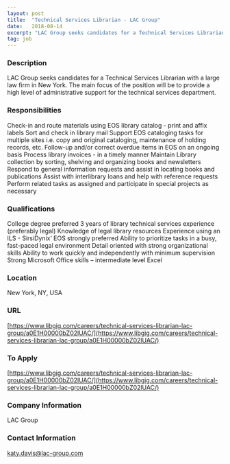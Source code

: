 ```yaml
---
layout: post
title:  "Technical Services Librarian - LAC Group"
date:   2018-08-14
excerpt: "LAC Group seeks candidates for a Technical Services Librarian with a large law firm in New York. The main focus of the position will be to provide a high level of administrative support for the technical services department."
tag: job
---
```


### Description   

LAC Group seeks candidates for a Technical Services Librarian with a large law firm in New York. The main focus of the position will be to provide a high level of administrative support for the technical services department.


### Responsibilities   

Check-in and route materials using EOS library catalog - print and affix labels
Sort and check in library mail 
Support EOS cataloging tasks for multiple sites i.e. copy and original cataloging, maintenance of holding records, etc. 
Follow-up and/or correct overdue items in EOS on an ongoing basis
Process library invoices - in a timely manner
Maintain Library collection by sorting, shelving and organizing books and newsletters
Respond to general information requests and assist in locating books and publications
Assist with interlibrary loans and help with reference requests
Perform related tasks as assigned and participate in special projects as necessary


### Qualifications   

College degree preferred
3 years of library technical services experience (preferably legal)
Knowledge of legal library resources
Experience using an ILS - SirsiDynix’ EOS strongly preferred
Ability to prioritize tasks in a busy, fast-paced legal environment
Detail oriented with strong organizational skills 
Ability to work quickly and independently with minimum supervision
Strong Microsoft Office skills – intermediate level Excel




### Location   

New York, NY, USA


### URL   

[https://www.libgig.com/careers/technical-services-librarian-lac-group/a0E1H00000bZ02lUAC/](https://www.libgig.com/careers/technical-services-librarian-lac-group/a0E1H00000bZ02lUAC/)

### To Apply   

[https://www.libgig.com/careers/technical-services-librarian-lac-group/a0E1H00000bZ02lUAC/](https://www.libgig.com/careers/technical-services-librarian-lac-group/a0E1H00000bZ02lUAC/)


### Company Information   

LAC Group


### Contact Information   

katy.davis@lac-group.com

